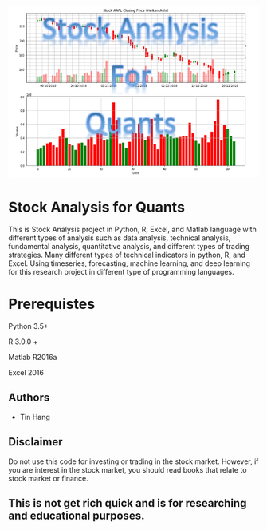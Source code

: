<img src="Title.png">

# Stock Analysis for Quants  
This is Stock Analysis project in Python, R, Excel, and Matlab language with different types of analysis such as data analysis, technical analysis, fundamental analysis, quantitative analysis, and different types of trading strategies. Many different types of technical indicators in python, R, and Excel. Using timeseries, forecasting, machine learning, and deep learning for this research project in different type of programming languages. 

# Prerequistes
Python 3.5+  

R 3.0.0 +  

Matlab R2016a  

Excel 2016

## Authors
* Tin Hang

## Disclaimer
Do not use this code for investing or trading in the stock market. However, if you are interest in the stock market, you should read books that relate to stock market or finance.

## This is not get rich quick and is for researching and educational purposes.
